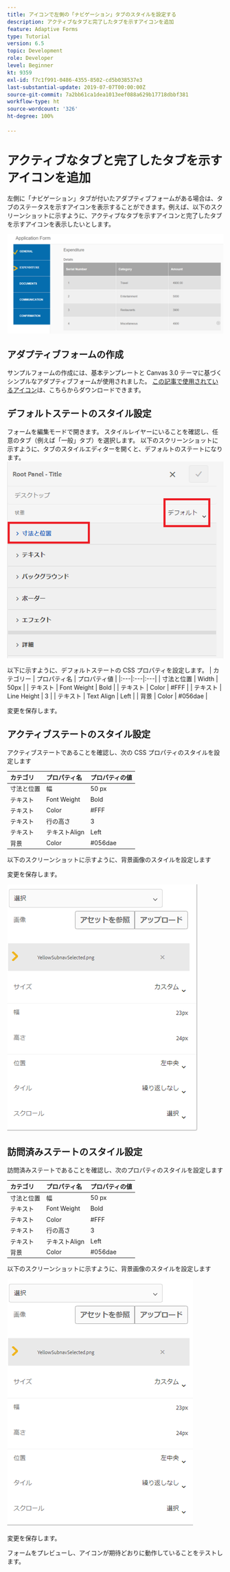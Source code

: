 ```yaml
---
title: アイコンで左側の「ナビゲーション」タブのスタイルを設定する
description: アクティブなタブと完了したタブを示すアイコンを追加
feature: Adaptive Forms
type: Tutorial
version: 6.5
topic: Development
role: Developer
level: Beginner
kt: 9359
exl-id: f7c1f991-0486-4355-8502-cd5b038537e3
last-substantial-update: 2019-07-07T00:00:00Z
source-git-commit: 7a2bb61ca1dea1013eef088a629b17718dbbf381
workflow-type: ht
source-wordcount: '326'
ht-degree: 100%

---
```


# アクティブなタブと完了したタブを示すアイコンを追加

左側に「ナビゲーション」タブが付いたアダプティブフォームがある場合は、タブのステータスを示すアイコンを表示することができます。例えば、以下のスクリーンショットに示すように、アクティブなタブを示すアイコンと完了したタブを示すアイコンを表示したいとします。

![toolbar-spacing](assets/active-completed.png)

## アダプティブフォームの作成

サンプルフォームの作成には、基本テンプレートと Canvas 3.0 テーマに基づくシンプルなアダプティブフォームが使用されました。
[この記事で使用されているアイコン](assets/icons.zip)は、こちらからダウンロードできます。


## デフォルトステートのスタイル設定

フォームを編集モードで開きます。
スタイルレイヤーにいることを確認し、任意のタブ（例えば「一般」タブ）を選択します。
以下のスクリーンショットに示すように、タブのスタイルエディターを開くと、デフォルトのステートになります。
![navigation-tab](assets/navigation-tab.png)

以下に示すように、デフォルトステートの CSS プロパティを設定します。
| カテゴリー | プロパティ名 | プロパティ値 |
|:---|:---|:---|
| 寸法と位置 | Width | 50px |
| テキスト | Font Weight | Bold |
| テキスト | Color | #FFF |
| テキスト | Line Height | 3 |
| テキスト | Text Align | Left |
| 背景 | Color | #056dae |

変更を保存します。

## アクティブステートのスタイル設定

アクティブステートであることを確認し、次の CSS プロパティのスタイルを設定します

| カテゴリ | プロパティ名 | プロパティの値 |
|:---|:---|:---|
| 寸法と位置 | 幅 | 50 px |
| テキスト | Font Weight | Bold |
| テキスト | Color | #FFF |
| テキスト | 行の高さ | 3 |
| テキスト | テキストAlign | Left |
| 背景 | Color | #056dae |

以下のスクリーンショットに示すように、背景画像のスタイルを設定します

変更を保存します。



![active-state](assets/active-state.png)

## 訪問済みステートのスタイル設定

訪問済みステートであることを確認し、次のプロパティのスタイルを設定します

| カテゴリ | プロパティ名 | プロパティの値 |
|:---|:---|:---|
| 寸法と位置 | 幅 | 50 px |
| テキスト | Font Weight | Bold |
| テキスト | Color | #FFF |
| テキスト | 行の高さ | 3 |
| テキスト | テキストAlign | Left |
| 背景 | Color | #056dae |

以下のスクリーンショットに示すように、背景画像のスタイルを設定します


![visited-state](assets/visited-state.png)

変更を保存します。

フォームをプレビューし、アイコンが期待どおりに動作していることをテストします。
